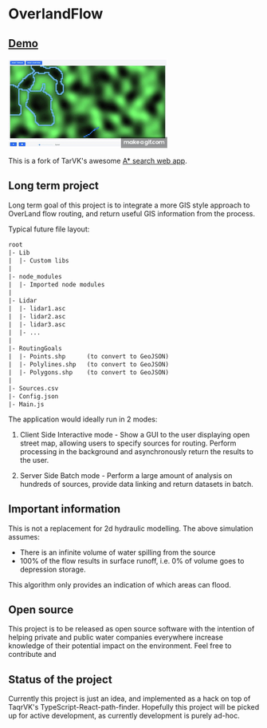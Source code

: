 # OverlandFlow

## [Demo](sancarn.github.io/OverlandFlow/build)

![demo](./docs/demo.gif)

This is a fork of TarVK's awesome [A* search web app](https://github.com/TarVK/TypeScript-React-path-finder).

## Long term project

Long term goal of this project is to integrate a more GIS style approach to OverLand flow routing, and return useful GIS information from the process.

Typical future file layout:

```
root
|- Lib
|  |- Custom libs
|
|- node_modules
|  |- Imported node modules
|
|- Lidar
|  |- lidar1.asc
|  |- lidar2.asc
|  |- lidar3.asc
|  |- ...
|
|- RoutingGoals
|  |- Points.shp      (to convert to GeoJSON)
|  |- Polylines.shp   (to convert to GeoJSON)
|  |- Polygons.shp    (to convert to GeoJSON)
|
|- Sources.csv
|- Config.json
|- Main.js

```

The application would ideally run in 2 modes:

1. Client Side Interactive mode - Show a GUI to the user displaying open street map, allowing users to specify sources for routing. Perform processing in the background and asynchronously return the results to the user.

2. Server Side Batch mode - Perform a large amount of analysis on hundreds of sources, provide data linking and return datasets in batch. 



## Important information

This is not a replacement for 2d hydraulic modelling. The above simulation assumes:

* There is an infinite volume of water spilling from the source
* 100% of the flow results in surface runoff, i.e. 0% of volume goes to depression storage.

This algorithm only provides an indication of which areas can flood. 

## Open source

This project is to be released as open source software with the intention of helping private and public water companies everywhere increase knowledge of their potential impact on the environment. Feel free to contribute and 

## Status of the project

Currently this project is just an idea, and implemented as a hack on top of TaqrVK's TypeScript-React-path-finder. Hopefully this project will be picked up for active development, as currently development is purely ad-hoc.
